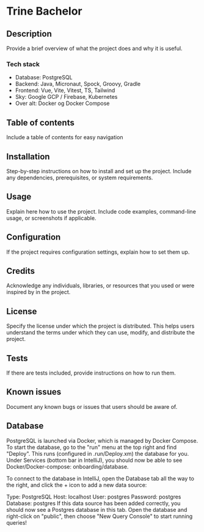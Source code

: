 # Trine Bachelor

## Description
Provide a brief overview of what the project does and why it is useful.

### Tech stack
* Database: PostgreSQL
* Backend: Java, Micronaut, Spock, Groovy, Gradle
* Frontend: Vue, Vite, Vitest, TS, Tailwind
* Sky: Google GCP / Firebase, Kubernetes
* Over alt: Docker og Docker Compose


## Table of contents
Include a table of contents for easy navigation

## Installation
Step-by-step instructions on how to install and set up the project. Include any dependencies, prerequisites, or system requirements.



## Usage
Explain here how to use the project. Include code examples, command-line usage, or screenshots if applicable.


## Configuration
If the project requires configuration settings, explain how to set them up.

## Credits
Acknowledge any individuals, libraries, or resources that you used or were inspired by in the project.

## License
Specify the license under which the project is distributed. This helps users understand the terms under which they can use, modify, and distribute the project.

## Tests
If there are tests included, provide instructions on how to run them.

## Known issues
Document any known bugs or issues that users should be aware of.







## Database

PostgreSQL is launched via Docker, which is managed by Docker Compose. To start the database, go to the "run" menu at the top right and find "Deploy". This runs (configured in .run/Deploy.xm) the database for you. Under Services (bottom bar in IntelliJ), you should now be able to see Docker/Docker-compose: onboarding/database.

To connect to the database in IntelliJ, open the Database tab all the way to the right, and click the + icon to add a new data source:

Type: PostgreSQL
Host: localhost
User: postgres
Password: postgres
Database: postgres
If this data source has been added correctly, you should now see a Postgres database in this tab. Open the database and right-click on "public", then choose "New Query Console" to start running queries!